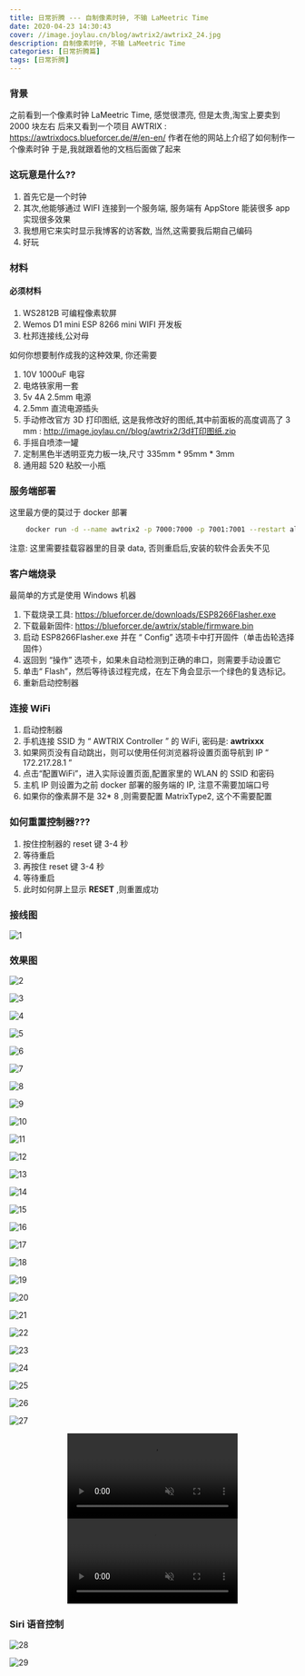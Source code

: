 ```yaml
---
title: 日常折腾 --- 自制像素时钟, 不输 LaMeetric Time
date: 2020-04-23 14:30:43
cover: //image.joylau.cn/blog/awtrix2/awtrix2_24.jpg
description: 自制像素时钟, 不输 LaMeetric Time
categories: [日常折腾篇]
tags: [日常折腾]
---
```


<!-- more -->
### 背景
之前看到一个像素时钟 LaMeetric Time, 感觉很漂亮, 但是太贵,淘宝上要卖到 2000 块左右
后来又看到一个项目 AWTRIX : https://awtrixdocs.blueforcer.de/#/en-en/
作者在他的网站上介绍了如何制作一个像素时钟
于是,我就跟着他的文档后面做了起来

### 这玩意是什么??
1. 首先它是一个时钟
2. 其次,他能够通过 WIFI 连接到一个服务端, 服务端有 AppStore 能装很多 app 实现很多效果
3. 我想用它来实时显示我博客的访客数, 当然,这需要我后期自己编码
4. 好玩

### 材料
#### 必须材料
1. WS2812B 可编程像素软屏
2. Wemos D1 mini ESP 8266 mini WIFI 开发板
2. 杜邦连接线,公对母


如何你想要制作成我的这种效果, 你还需要

1. 10V 1000uF 电容
2. 电烙铁家用一套
3. 5v 4A 2.5mm 电源
4. 2.5mm 直流电源插头
5. 手动修改官方 3D 打印图纸, 这是我修改好的图纸,其中前面板的高度调高了 3 mm : http://image.joylau.cn//blog/awtrix2/3d打印图纸.zip
6. 手摇自喷漆一罐
7. 定制黑色半透明亚克力板一块,尺寸 335mm * 95mm * 3mm
8. 通用超 520 粘胶一小瓶


### 服务端部署
这里最方便的莫过于 docker 部署

```bash
    docker run -d --name awtrix2 -p 7000:7000 -p 7001:7001 --restart always -e TZ=Asia/Shanghai -v /path:/data whyet/awtrix2:latest
```

注意: 这里需要挂载容器里的目录 data, 否则重启后,安装的软件会丢失不见

### 客户端烧录
最简单的方式是使用 Windows 机器
1. 下载烧录工具: https://blueforcer.de/downloads/ESP8266Flasher.exe
2. 下载最新固件: https://blueforcer.de/awtrix/stable/firmware.bin
3. 启动 ESP8266Flasher.exe 并在 “ Config” 选项卡中打开固件（单击齿轮选择固件）
4. 返回到 “操作” 选项卡，如果未自动检测到正确的串口，则需要手动设置它
5. 单击“ Flash”，然后等待该过程完成，在左下角会显示一个绿色的复选标记。
6. 重新启动控制器

### 连接 WiFi
1. 启动控制器
2. 手机连接 SSID 为 “ AWTRIX Controller ” 的 WiFi, 密码是: **awtrixxx**
3. 如果网页没有自动跳出，则可以使用任何浏览器将设置页面导航到 IP “ 172.217.28.1 ”
4. 点击“配置WiFi”，进入实际设置页面,配置家里的 WLAN 的 SSID 和密码
5. 主机 IP 则设置为之前 docker 部署的服务端的 IP, 注意不需要加端口号
6. 如果你的像素屏不是 32* 8 ,则需要配置 MatrixType2, 这个不需要配置

### 如何重置控制器???
1. 按住控制器的 reset 键 3-4 秒
2. 等待重启
3. 再按住 reset 键 3-4 秒
4. 等待重启
5. 此时如何屏上显示 **RESET** ,则重置成功

### 接线图
![1](//image.joylau.cn/blog/awtrix2/AWTRIX_Core_Steckplatine.jpg)


### 效果图
![2](//image.joylau.cn/blog/awtrix2/awtrix2_1.jpg)  

![3](//image.joylau.cn/blog/awtrix2/awtrix2_2.jpg)  

![4](//image.joylau.cn/blog/awtrix2/awtrix2_3.jpg)  

![5](//image.joylau.cn/blog/awtrix2/awtrix2_4.jpg)  

![6](//image.joylau.cn/blog/awtrix2/awtrix2_5.jpg)  

![7](//image.joylau.cn/blog/awtrix2/awtrix2_6.jpg)  

![8](//image.joylau.cn/blog/awtrix2/awtrix2_7.jpg)  

![9](//image.joylau.cn/blog/awtrix2/awtrix2_8.jpg)  

![10](//image.joylau.cn/blog/awtrix2/awtrix2_9.jpg)  

![11](//image.joylau.cn/blog/awtrix2/awtrix2_10.jpg)  

![12](//image.joylau.cn/blog/awtrix2/awtrix2_11.jpg)  

![13](//image.joylau.cn/blog/awtrix2/awtrix2_12.jpg)  

![14](//image.joylau.cn/blog/awtrix2/awtrix2_13.jpg)  

![15](//image.joylau.cn/blog/awtrix2/awtrix2_14.jpg)  

![16](//image.joylau.cn/blog/awtrix2/awtrix2_15.jpg)  

![17](//image.joylau.cn/blog/awtrix2/awtrix2_16.jpg)  

![18](//image.joylau.cn/blog/awtrix2/awtrix2_17.jpg)  

![19](//image.joylau.cn/blog/awtrix2/awtrix2_18.jpg)  

![20](//image.joylau.cn/blog/awtrix2/awtrix2_19.jpg)  

![21](//image.joylau.cn/blog/awtrix2/awtrix2_20.jpg)  

![22](//image.joylau.cn/blog/awtrix2/awtrix2_21.jpg)  

![23](//image.joylau.cn/blog/awtrix2/awtrix2_22.jpg)  

![24](//image.joylau.cn/blog/awtrix2/awtrix2_23.jpg)  

![25](//image.joylau.cn/blog/awtrix2/awtrix2_24.jpg)  

![26](//image.joylau.cn/blog/awtrix2/server-page-1.png)  

![27](//image.joylau.cn/blog/awtrix2/server-page-2.png)  


<center><video src="//image.joylau.cn/blog/awtrix2/awtrix2_video1.mp4" muted loop="true" controls="controls">您的浏览器版本太低，无法观看本视频</video></center>  

<center><video src="//image.joylau.cn/blog/awtrix2/awtrix2_video2.mp4" muted loop="true" controls="controls">您的浏览器版本太低，无法观看本视频</video></center>  

### Siri 语音控制
![28](//image.joylau.cn/blog/awtrix2/awtrix2_siri-1.PNG)  

![29](//image.joylau.cn/blog/awtrix2/awtrix2_siri-2.PNG)